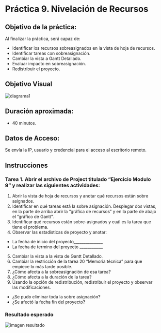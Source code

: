 # Práctica 9. Nivelación de Recursos

## Objetivo de la práctica:
Al finalizar la práctica, será capaz de:
- Identificar los recursos sobreasignados en la vista de hoja de recursos.
- Identificar tareas con sobreasignación.
- Cambiar la vista a Gantt Detallado.
- Evaluar impacto en sobreasignación.
- Redistribuir el proyecto.

## Objetivo Visual 

![diagrama1](../images/9.1.jpg)

## Duración aproximada:
- 40 minutos.

## Datos de Acceso:
Se envía la IP, usuario y credencial para el acceso al escritorio remoto.

## Instrucciones 
### Tarea 1. Abrir el archivo de Project titulado “Ejercicio Modulo 9” y realizar las siguientes actividades:
1.	Abrir la vista de hoja de recursos y anotar qué recursos están sobre asignados.
2.	Identificar en qué tareas está la sobre asignación. Desplegar dos vistas, en la parte de arriba abrir la “gráfica de recursos” y en la parte de abajo el “gráfico de Gantt”.
3.	Identificar qué recursos están sobre-asignados y cuál es la tarea que tiene el problema.
4.	Observar las estadísticas de proyecto y anotar:
-	La fecha de inicio del proyecto_______________
-	La fecha de termino del proyecto ____________
5.	Cambiar la vista a la vista de Gantt Detallado.
6.	Cambiar la restricción de la tarea 20 “Memoria técnica” para que empiece lo más tarde posible.
7.	¿Cómo afecta a la sobreasignación de esa tarea?
8.	¿Cómo afecta a la duración de la tarea?
9.	Usando la opción de redistribución, redistribuir el proyecto y observar las modificaciones.
-	¿Se pudo eliminar toda la sobre asignación?
-	¿Se afectó la fecha fin del proyecto?

### Resultado esperado

![imagen resultado](../images/9.2.jpg)
